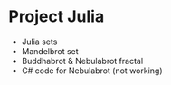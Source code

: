 # Project Julia
- Julia sets
- Mandelbrot set
- Buddhabrot & Nebulabrot fractal
- C# code for Nebulabrot (not working)
